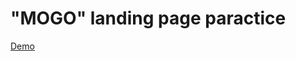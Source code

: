 # "MOGO" landing page paractice
[Demo](https://juliavorotchenko.github.io/-MOGO--landing-page-paractice/)
